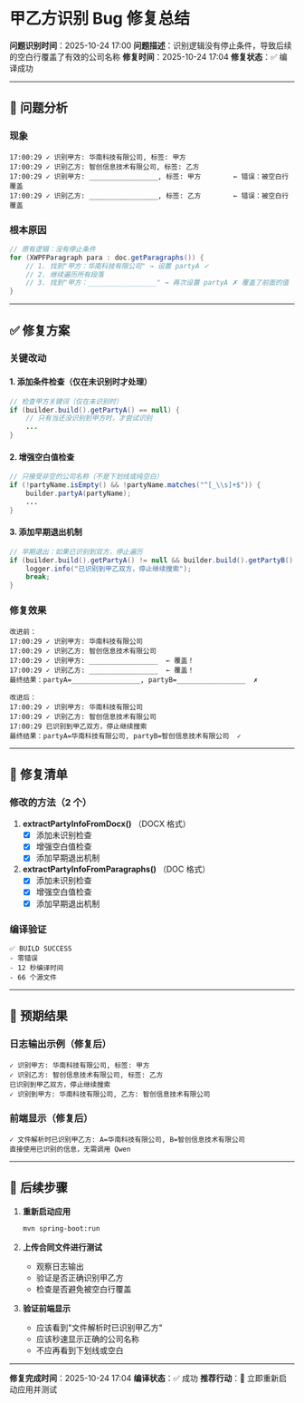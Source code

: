 # 甲乙方识别 Bug 修复总结

**问题识别时间**：2025-10-24 17:00
**问题描述**：识别逻辑没有停止条件，导致后续的空白行覆盖了有效的公司名称
**修复时间**：2025-10-24 17:04
**修复状态**：✅ 编译成功

---

## 🐛 问题分析

### 现象
```
17:00:29 ✓ 识别甲方: 华南科技有限公司, 标签: 甲方
17:00:29 ✓ 识别乙方: 智创信息技术有限公司, 标签: 乙方
17:00:29 ✓ 识别甲方: _________________, 标签: 甲方        ← 错误：被空白行覆盖
17:00:29 ✓ 识别乙方: _________________, 标签: 乙方        ← 错误：被空白行覆盖
```

### 根本原因
```java
// 原有逻辑：没有停止条件
for (XWPFParagraph para : doc.getParagraphs()) {
    // 1. 找到"甲方：华南科技有限公司" → 设置 partyA ✓
    // 2. 继续遍历所有段落
    // 3. 找到"甲方：_________________" → 再次设置 partyA ✗ 覆盖了前面的值
}
```

---

## ✅ 修复方案

### 关键改动

#### 1. 添加条件检查（仅在未识别时才处理）
```java
// 检查甲方关键词（仅在未识别时）
if (builder.build().getPartyA() == null) {
    // 只有当还没识别到甲方时，才尝试识别
    ...
}
```

#### 2. 增强空白值检查
```java
// 只接受非空的公司名称（不是下划线或纯空白）
if (!partyName.isEmpty() && !partyName.matches("^[_\\s]+$")) {
    builder.partyA(partyName);
    ...
}
```

#### 3. 添加早期退出机制
```java
// 早期退出：如果已识别到双方，停止遍历
if (builder.build().getPartyA() != null && builder.build().getPartyB() != null) {
    logger.info("已识别到甲乙双方，停止继续搜索");
    break;
}
```

### 修复效果

```
改进前：
17:00:29 ✓ 识别甲方: 华南科技有限公司
17:00:29 ✓ 识别乙方: 智创信息技术有限公司
17:00:29 ✓ 识别甲方: _________________  ← 覆盖！
17:00:29 ✓ 识别乙方: _________________  ← 覆盖！
最终结果：partyA=_________________, partyB=_________________  ✗

改进后：
17:00:29 ✓ 识别甲方: 华南科技有限公司
17:00:29 ✓ 识别乙方: 智创信息技术有限公司
17:00:29 已识别到甲乙双方，停止继续搜索
最终结果：partyA=华南科技有限公司, partyB=智创信息技术有限公司  ✓
```

---

## 📝 修复清单

### 修改的方法（2 个）

1. **extractPartyInfoFromDocx()** （DOCX 格式）
   - [x] 添加未识别检查
   - [x] 增强空白值检查
   - [x] 添加早期退出机制

2. **extractPartyInfoFromParagraphs()** （DOC 格式）
   - [x] 添加未识别检查
   - [x] 增强空白值检查
   - [x] 添加早期退出机制

### 编译验证
```
✅ BUILD SUCCESS
- 零错误
- 12 秒编译时间
- 66 个源文件
```

---

## 🎯 预期结果

### 日志输出示例（修复后）
```
✓ 识别甲方: 华南科技有限公司, 标签: 甲方
✓ 识别乙方: 智创信息技术有限公司, 标签: 乙方
已识别到甲乙双方，停止继续搜索
✓ 识别到甲方: 华南科技有限公司, 乙方: 智创信息技术有限公司
```

### 前端显示（修复后）
```
✓ 文件解析时已识别甲乙方: A=华南科技有限公司, B=智创信息技术有限公司
直接使用已识别的信息，无需调用 Qwen
```

---

## 🚀 后续步骤

1. **重新启动应用**
   ```bash
   mvn spring-boot:run
   ```

2. **上传合同文件进行测试**
   - 观察日志输出
   - 验证是否正确识别甲乙方
   - 检查是否避免被空白行覆盖

3. **验证前端显示**
   - 应该看到"文件解析时已识别甲乙方"
   - 应该秒速显示正确的公司名称
   - 不应再看到下划线或空白

---

**修复完成时间**：2025-10-24 17:04
**编译状态**：✅ 成功
**推荐行动**：🚀 立即重新启动应用并测试

